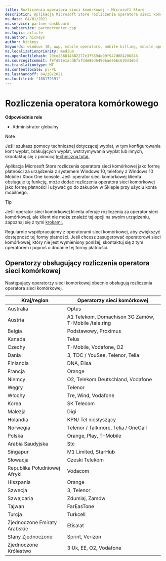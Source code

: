 ```yaml
---
title: Rozliczenia operatora sieci komórkowej — Microsoft Store
description: Aplikacja Microsoft Store rozliczenia operatora sieci komórkowej jako formę płatności dla operatorów sieci komórkowej, którzy obsługują tę funkcję.
ms.date: 04/01/2021
ms.service: partner-dashboard
ms.subservice: partnercenter-csp
ms.topic: article
ms.author: hickeys
author: hickeys
keywords: windows 10, uwp, mobile operators, mobile billing, mobile operator billing
ms.localizationpriority: medium
ms.openlocfilehash: 20ce286814682277e375894e99f947d084206246
ms.sourcegitcommit: f8fd51e1acdbfafdde86d6490bade66c63033ebd
ms.translationtype: MT
ms.contentlocale: pl-PL
ms.lasthandoff: 04/28/2021
ms.locfileid: "108172391"
---
```

# <a name="mobile-operator-billing"></a>Rozliczenia operatora komórkowego

**Odpowiednie role**

- Administrator globalny

> [!NOTE]
> Jeśli szukasz pomocy technicznej dotyczącej wypłat, w tym konfigurowania kont wypłat, brakujących wypłat, wstrzymywania wypłat lub innych, skontaktuj się z pomocą [techniczną tutaj.](https://developer.microsoft.com/windows/support)

Aplikacja Microsoft Store rozliczenia operatora sieci komórkowej jako formę płatności za urządzenia z systemem Windows 10, telefony z Windows 10 Mobile i Xbox One konsole. Jeśli operator sieci komórkowej klienta obsługuje tę funkcję, może dodać rozliczenia operatora sieci komórkowej jako formę płatności i używać go do zakupów w Sklepie przy użyciu konta mobilnego.

> [!TIP]
> Jeśli operator sieci komórkowej klienta oferuje rozliczenia za operator sieci komórkowej, ale klient nie może znaleźć tej opcji na swoim urządzeniu, zapoznaj się z tymi [krokami.](https://support.microsoft.com/instantanswers/b25d6dd6-fb8b-3710-1e13-4d30eb01b51f)

Regularnie współpracujemy z operatorami sieci komórkowej, aby zwiększyć dostępność tej formy płatności. Jeśli chcesz zasugerować operatorowi sieci komórkowej, który nie jest wymieniony poniżej, skontaktuj się z tym operatorem i poproś o dodanie tej formy płatności.

## <a name="operators-that-support-mobile-operator-billing"></a>Operatorzy obsługujący rozliczenia operatora sieci komórkowej

Następujący operatorzy sieci komórkowej obecnie obsługują rozliczenia operatora sieci komórkowej.

| Kraj/region       | Operatorzy sieci komórkowej                                        |
|----------------------|---------------------------------------------------------|
| Australia            | Optus                                                   |
| Austria              | A1 Telekom, Domachison 3G Zamów, T-Mobile /tele.ring  |
| Belgia              | Podstawowy, Proximus                                          |
| Kanada               | Telus                                                   |
| Czechy              | T-Mobile, Vodafone, O2                                  |
| Dania              | 3, TDC / YouSee, Telenor, Telia                         |
| Finlandia              | DNA, Elisa                                              |
| Francja               | Orange                                                  |
| Niemcy              | O2, Telekom Deutschland, Vodafone                       |
| Węgry              | Telenor                                                 |
| Włochy                | Tre, Wind, Vodafone                                     |
| Korea                | SK Telecom                                              |
| Malezja             | Digi                                                    |
| Holandia          | KPN/ Tel niesłyszący                                 |
| Norwegia               | Telenor / Talkmore, Telia / OneCall                     |
| Polska               | Orange, Play, T-Mobile                                  |
| Arabia Saudyjska         | Stc                                                     |
| Singapur            | M1 Limited, StarHub                                     |
| Słowacja             | Czeski Telekom                                          |
| Republika Południowej Afryki         | Vodacom                                                 |
| Hiszpania                | Orange                                                  |
| Szwecja               | 3, Telenor                                              |
| Szwajcaria          | Zdumiaj, Zamów                                       |
| Tajwan               | FarEasTone                                              |
| Turcja               | Turkcell                                                |
| Zjednoczone Emiraty Arabskie | Etisalat                                                |
| Stany Zjednoczone        | Sprint, Verizon                                         |
| Zjednoczone Królestwo       | 3 Uk, EE, O2, Vodafone                                 |
